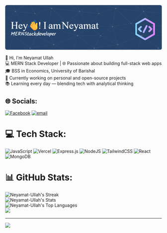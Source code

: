<img src="https://github.com/Niamot-Ullah/Niamot-Ullah/blob/main/github-header-image%20(3).png">

👋 Hi, I'm Neyamat Ullah<br>💻 MERN Stack Developer | 🌐 Passionate about building full-stack web apps<br>🎓 BSS in Economics, University of Barishal<br>🔭 Currently working on personal and open-source projects<br>📚 Learning every day — blending tech with analytical thinking<br>



## 🌐 Socials:
[![Facebook](https://img.shields.io/badge/Facebook-%231877F2.svg?logo=Facebook&logoColor=white)](https://facebook.com/niamot.ullah.652643)  [![email](https://img.shields.io/badge/Email-D14836?logo=gmail&logoColor=white)](mailto:niamotullah009@gmail.com) 

# 💻 Tech Stack:
![JavaScript](https://img.shields.io/badge/javascript-%23323330.svg?style=for-the-badge&logo=javascript&logoColor=%23F7DF1E) ![Vercel](https://img.shields.io/badge/vercel-%23000000.svg?style=for-the-badge&logo=vercel&logoColor=white) ![Express.js](https://img.shields.io/badge/express.js-%23404d59.svg?style=for-the-badge&logo=express&logoColor=%2361DAFB) ![NodeJS](https://img.shields.io/badge/node.js-6DA55F?style=for-the-badge&logo=node.js&logoColor=white) ![TailwindCSS](https://img.shields.io/badge/tailwindcss-%2338B2AC.svg?style=for-the-badge&logo=tailwind-css&logoColor=white) ![React](https://img.shields.io/badge/react-%2320232a.svg?style=for-the-badge&logo=react&logoColor=%2361DAFB) ![MongoDB](https://img.shields.io/badge/MongoDB-%234ea94b.svg?style=for-the-badge&logo=mongodb&logoColor=white)
# 📊 GitHub Stats:
![Neyamat-Ullah's Streak](https://github-readme-streak-stats.herokuapp.com/?user=Neyamat-Ullah&theme=default&hide_border=false) <br/>
![Neyamat-Ullah's Stats](https://github-readme-stats.vercel.app/api?username=Neyamat-Ullah&theme=default&show_icons=true&hide_border=false&count_private=true) <br/>
![Neyamat-Ullah's Top Languages](https://github-readme-stats.vercel.app/api/top-langs/?username=Neyamat-Ullah&theme=default&show_icons=true&hide_border=false&layout=compact)
<br/>
![](https://github-readme-stats.vercel.app/api/top-langs/?username=Niamot-Ullah&theme=defaul&hide_border=false&include_all_commits=true&count_private=false&layout=compact)



---
[![](https://visitcount.itsvg.in/api?id=Niamot-Ullah&icon=0&color=0)](https://visitcount.itsvg.in)



  
<!-- Proudly created with GPRM ( https://gprm.itsvg.in ) -->
